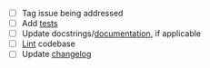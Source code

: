 - [ ] Tag issue being addressed
- [ ] Add [tests](https://github.com/openforcefield/openff-toolkit/tree/main/openff/toolkit/_tests)
- [ ] Update docstrings/[documentation](https://github.com/openforcefield/openff-toolkit/tree/main/docs), if applicable
- [ ] [Lint](https://docs.openforcefield.org/projects/toolkit/en/stable/users/developing.html#style-guide) codebase
- [ ] Update [changelog](https://github.com/openforcefield/openff-toolkit/blob/main/docs/releasehistory.md)
